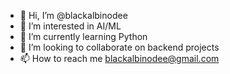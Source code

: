 - 👋 Hi, I’m @blackalbinodee
- 👀 I’m interested in AI/ML
- 🌱 I’m currently learning Python
- 💞️ I’m looking to collaborate on backend projects
- 📫 How to reach me blackalbinodee@gmail.com

<!---
blackalbinodee/blackalbinodee is a ✨ special ✨ repository because its `README.md` (this file) appears on your GitHub profile.
You can click the Preview link to take a look at your changes.
--->
